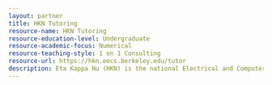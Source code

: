 ```yaml
---
layout: partner 
title: HKN Tutoring
resource-name: HKN Tutoring
resource-education-level: Undergraduate
resource-academic-focus: Numerical
resource-teaching-style: 1 on 1 Consulting
resource-url: https://hkn.eecs.berkeley.edu/tutor
description: Eta Kappa Nu (HKN) is the national Electrical and Computer Engineering honor society. The Berkeley chapter is among the most active engineering societies at Berkeley, providing academic services to fellow undergraduates. Our two offices are located in 290 Cory and 345 Soda near the northeastern corner of the UC Berkeley campus.
---
```

